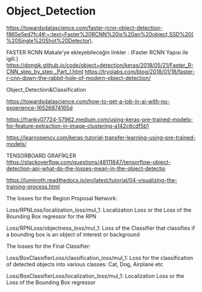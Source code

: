 # Object_Detection


https://towardsdatascience.com/faster-rcnn-object-detection-f865e5ed7fc4#:~:text=Faster%20RCNN%20is%20an%20object,SSD%20(%20Single%20Shot%20Detector).


FASTER RCNN Makale'ye ekleyebileceğin linkler : (Faster RCNN Yapısı ile igili.)
https://dongjk.github.io/code/object+detection/keras/2018/05/21/Faster_R-CNN_step_by_step,_Part_I.html
https://tryolabs.com/blog/2018/01/18/faster-r-cnn-down-the-rabbit-hole-of-modern-object-detection/


Object_Detection&amp;Classification

https://towardsdatascience.com/how-to-get-a-job-in-ai-with-no-experience-16526874165d

https://franky07724-57962.medium.com/using-keras-pre-trained-models-for-feature-extraction-in-image-clustering-a142c6cdf5b1


https://learnopencv.com/keras-tutorial-transfer-learning-using-pre-trained-models/


TENSORBOARD GRAFİKLER
https://stackoverflow.com/questions/48111847/tensorflow-object-detection-api-what-do-the-losses-mean-in-the-object-detectio


https://luminoth.readthedocs.io/en/latest/tutorial/04-visualizing-the-training-process.html

The losses for the Region Proposal Network:

Loss/RPNLoss/localization_loss/mul_1: Localization Loss or the Loss of the Bounding Box regressor for the RPN

Loss/RPNLoss/objectness_loss/mul_1: Loss of the Classifier that classifies if a bounding box is an object of interest or background

The losses for the Final Classifier:

Loss/BoxClassifierLoss/classification_loss/mul_1: Loss for the classification of detected objects into various classes: Cat, Dog, Airplane etc

Loss/BoxClassifierLoss/localization_loss/mul_1: Localization Loss or the Loss of the Bounding Box regressor
